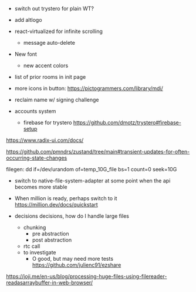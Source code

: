 - switch out trystero for plain WT?
- add altlogo

- react-virtualized for infinite scrolling
  - message auto-delete
- New font
  - new accent colors
- list of prior rooms in init page
- more icons in button: https://pictogrammers.com/library/mdi/
- reclaim name w/ signing challenge
- accounts system
    - firebase for trystero https://github.com/dmotz/trystero#firebase-setup

https://www.radix-ui.com/docs/

https://github.com/pmndrs/zustand/tree/main#transient-updates-for-often-occurring-state-changes

filegen:
 dd if=/dev/urandom of=temp_10G_file bs=1 count=0 seek=10G

 - switch to native-file-system-adapter at some point when the api becomes more stable
 - When million is ready, perhaps switch to it https://million.dev/docs/quickstart

- decisions decisions, how do I handle large files
  - chunking 
    - pre abstraction
    - post abstraction
  - rtc call
  - to investigate
    - O good, but may need more tests https://github.com/julienc91/ezshare

https://joji.me/en-us/blog/processing-huge-files-using-filereader-readasarraybuffer-in-web-browser/